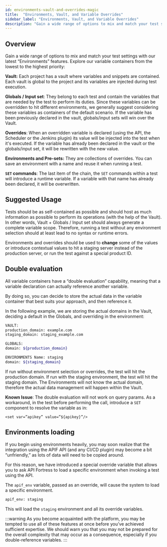 ```yaml
---
id: environments-vault-and-overrides-magic
title:  "Environments, Vault, and Variable Overrides"
sidebar_label: "Environments, Vault, and Variable Overrides"
description: "Gain a wide range of options to mix and match your test settings with our latest “Environments” features."
---
```


## Overview

Gain a wide range of options to mix and match your test settings with our latest “Environments” features. Explore our variable containers from the lowest to the highest priority:

**Vault:** Each project has a vault where variables and snippets are contained. Each vault is global to the project and its variables are injected during test execution.

**Globals / Input set**: They belong to each test and contain the variables that are needed by the test to perform its duties. Since these variables can be overridden to hit different environments, we generally suggest considering these variables as containers of the default scenario. If the variable has been previously declared in the vault, globals/input sets will win over the Vault.

**Overrides**: When an overridden variable is declared (using the API, the Scheduler or the Jenkins plugin) its value will be injected into the test when it's executed. If the variable has already been declared in the vault or the globals/input set, it will be rewritten with the new value.

**Environments and Pre-sets:** They are collections of overrides. You can save an environment with a name and reuse it when running a test.

**`SET` commands**: The last item of the chain, the `SET` commands within a test will introduce a runtime variable. If a variable with that name has already been declared, it will be overwritten.

## Suggested Usage

Tests should be as self-contained as possible and should host as much information as possible to perform its operations (with the help of the Vault). In other words, Vault + Globals / Input set should always generate a complete variable scope. Therefore, running a test without any environment selection should at least lead to no syntax or runtime errors.

Environments and overrides should be used to **change** some of the values or introduce contextual values to hit a staging server instead of the production server, or run the test against a special product ID.

## Double evaluation

All variable containers have a “double evaluation” capability, meaning that a variable declaration can actually reference another variable.

By doing so, you can decide to store the actual data in the variable container that best suits your approach, and then reference it.

In the following example, we are storing the actual domains in the Vault, deciding a default in the Globals, and overriding in the environment:

```bash
VAULT:
production_domain: example.com
staging_domain: staging_example.com

GLOBALS:
domain: ${production_domain}

ENVIRONMENTS Name: staging
domain: ${staging_domain}
```

If run without environment selection or overrides, the test will hit the production domain. If run with the staging environment, the test will hit the staging domain. The Environments will not know the actual domain, therefore the actual data management will happen within the Vault.

**Known Issue**: The double evaluation will not work on query params. As a workaround, in the test before performing the call, introduce a `SET` component to resolve the variable as in: 

```
<set var=”apikey” value=”${apikey}”/>
```

## Environments loading

If you begin using environments heavily, you may soon realize that the integration using the APIF API (and any CI/CD plugin) may become a bit “unfriendly,” as lots of data will need to be copied around.

For this reason, we have introduced a special override variable that allows you to ask API Fortress to load a specific environment when invoking a test using the API.

The `apif_env` variable, passed as an override, will cause the system to load a specific environment.

```bash title="Example Variable"
apif_env: staging
```

This will load the `staging` environment and all its override variables.

:::warning
As you become acquainted with the platform, you may be tempted to use all of these features at once before you’ve achieved sufficient expertise. We should warn you that you may not be prepared for the overall complexity that may occur as a consequence, especially if you double-reference variables.
:::
